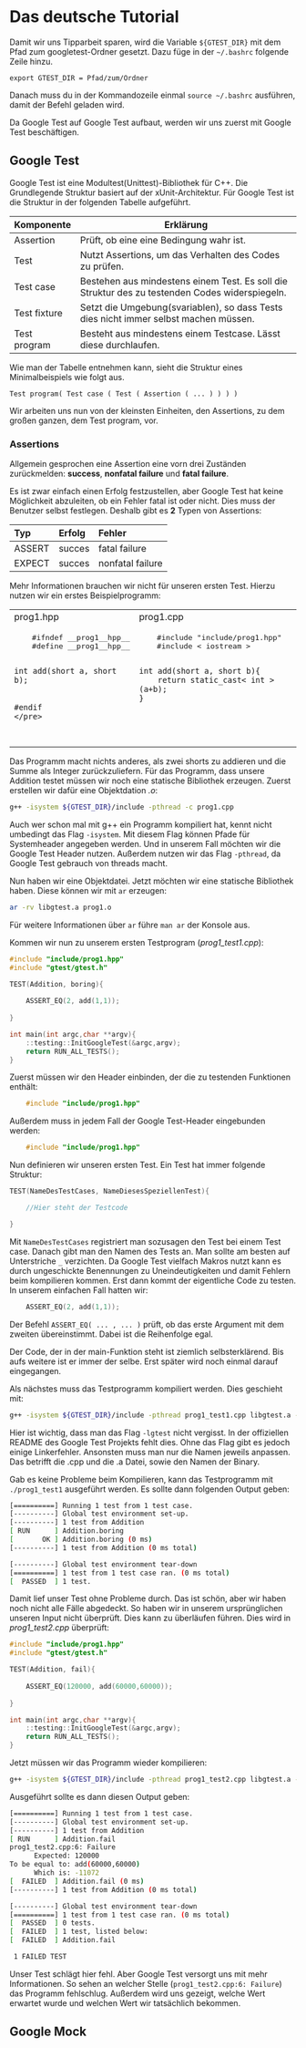 # Das deutsche Tutorial #

Damit wir uns Tipparbeit sparen, wird die Variable `${GTEST_DIR}` mit dem Pfad zum googletest-Ordner gesetzt. Dazu füge in der `~/.bashrc` folgende Zeile hinzu.

	export GTEST_DIR = Pfad/zum/Ordner

Danach muss du in der Kommandozeile einmal `source ~/.bashrc` ausführen, damit der Befehl geladen wird.

Da Google Test auf Google Test aufbaut, werden wir uns zuerst mit Google Test beschäftigen.
 
## Google Test ##

Google Test ist eine Modultest(Unittest)-Bibliothek für C++. Die Grundlegende Struktur basiert auf der xUnit-Architektur.
Für Google Test ist die Struktur in der folgenden Tabelle aufgeführt.

| Komponente   | Erklärung                                                                                      |
|--------------|------------------------------------------------------------------------------------------------|
| Assertion    | Prüft, ob eine eine Bedingung wahr ist.                                                        |
| Test         | Nutzt Assertions, um das Verhalten des Codes  zu prüfen.                                       |
| Test case    | Bestehen aus mindestens einem Test. Es soll die Struktur des zu testenden Codes widerspiegeln. |
| Test fixture | Setzt die Umgebung(svariablen), so dass Tests dies nicht immer selbst machen müssen.           |
| Test program | Besteht aus mindestens einem Testcase. Lässt diese durchlaufen.                                | 

Wie man der Tabelle entnehmen kann, sieht die Struktur eines Minimalbeispiels wie folgt aus.
	
	Test program( Test case ( Test ( Assertion ( ... ) ) ) )

Wir arbeiten uns nun von der kleinsten Einheiten, den Assertions, zu dem großen ganzen, dem Test program, vor.

### Assertions ###

Allgemein gesprochen eine Assertion eine vorn drei Zuständen zurückmelden: **success**, **nonfatal failure** und **fatal failure**.

Es ist zwar einfach einen Erfolg festzustellen, aber Google Test hat keine Möglichkeit abzuleiten, ob ein Fehler fatal ist oder nicht.
Dies muss der Benutzer selbst festlegen. Deshalb gibt es **2** Typen von Assertions:

|Typ     |Erfolg|Fehler          |
|:-------|:-----|:---------------|
| ASSERT |succes|fatal failure   |
| EXPECT |succes|nonfatal failure|

Mehr Informationen brauchen wir nicht für unseren ersten Test. Hierzu nutzen wir ein erstes Beispielprogramm:

<table align="center">
<tr>
<td>
	prog1.hpp
</td>
<td>
	prog1.cpp
</td>
</tr>
<tr>
<td valign="top">
	<pre lang = "C++">
	#ifndef __prog1__hpp__
	#define __prog1__hpp__

	int add(short a, short b);


	#endif	
	</pre>
</td>
<td valign="top">
<pre lang = "C++">
	#include "include/prog1.hpp"	
	#include < iostream >

	int add(short a, short b){
	    return static_cast< int >(a+b);
	}
</pre>
</td>
</tr>
</table>

Das Programm macht nichts anderes, als zwei shorts zu addieren und die Summe als Integer zurückzuliefern.
Für das Programm, dass unsere Addition testet müssen wir noch eine statische Bibliothek erzeugen. Zuerst
erstellen wir dafür eine Objektdation *.o*:

```bash
g++ -isystem ${GTEST_DIR}/include -pthread -c prog1.cpp
```

Auch wer schon mal mit g++ ein Programm kompiliert hat, kennt nicht umbedingt das Flag `-isystem`. Mit diesem
Flag können Pfade für Systemheader angegeben werden. Und in unserem Fall möchten wir die Google Test Header 
nutzen.
Außerdem nutzen wir das Flag `-pthread`, da Google Test gebrauch von threads macht.

Nun haben wir eine Objektdatei. Jetzt möchten wir eine statische Bibliothek haben. Diese können wir mit `ar` erzeugen:

```bash
ar -rv libgtest.a prog1.o
```

Für weitere Informationen über `ar` führe `man ar` der Konsole aus.

Kommen wir nun zu unserem ersten Testprogram (*prog1_test1.cpp*):
```cpp
#include "include/prog1.hpp"
#include "gtest/gtest.h"

TEST(Addition, boring){
	
	ASSERT_EQ(2, add(1,1));
	
}

int main(int argc,char **argv){
	::testing::InitGoogleTest(&argc,argv);
	return RUN_ALL_TESTS();
}
```

Zuerst müssen wir den Header einbinden, der die zu testenden Funktionen enthält:

```cpp
	#include "include/prog1.hpp"
```

Außerdem muss in jedem Fall der Google Test-Header eingebunden werden:

```cpp
	#include "include/prog1.hpp"
```

Nun definieren wir unseren ersten Test. Ein Test hat immer folgende Struktur:
	
```cpp
TEST(NameDesTestCases, NameDiesesSpeziellenTest){

	//Hier steht der Testcode

}
```

Mit `NameDesTestCases` registriert man sozusagen den Test bei einem Test case. Danach gibt man den Namen des Tests an.
Man sollte am besten auf Unterstriche `_` verzichten. Da Google Test vielfach Makros nutzt kann es durch ungeschickte 
Benennungen zu Uneindeutigkeiten und damit Fehlern beim kompilieren kommen.
Erst dann kommt der eigentliche Code zu testen. In unserem einfachen Fall hatten wir:

```cpp
	ASSERT_EQ(2, add(1,1));
```

Der Befehl `ASSERT_EQ( ... , ... )` prüft, ob das erste Argument mit dem zweiten übereinstimmt. Dabei ist die Reihenfolge
egal.

Der Code, der in der main-Funktion steht ist ziemlich selbsterklärend. Bis aufs weitere ist er immer der selbe. Erst später
wird noch einmal darauf eingegangen.

Als nächstes muss das Testprogramm kompiliert werden. Dies geschieht mit:

```bash
g++ -isystem ${GTEST_DIR}/include -pthread prog1_test1.cpp libgtest.a -o prog1_test1 -lgtest
```

Hier ist wichtig, dass man das Flag `-lgtest` nicht vergisst. In der offiziellen README des Google Test Projekts fehlt dies.
Ohne das Flag gibt es jedoch einige Linkerfehler. Ansonsten muss man nur die Namen jeweils anpassen. Das betrifft die .cpp und die .a Datei, sowie
den Namen der Binary.

Gab es keine Probleme beim Kompilieren, kann das Testprogramm mit `./prog1_test1` ausgeführt werden. Es sollte dann folgenden Output geben:

```bash
[==========] Running 1 test from 1 test case.
[----------] Global test environment set-up.
[----------] 1 test from Addition
[ RUN      ] Addition.boring
[       OK ] Addition.boring (0 ms)
[----------] 1 test from Addition (0 ms total)

[----------] Global test environment tear-down
[==========] 1 test from 1 test case ran. (0 ms total)
[  PASSED  ] 1 test.
```

Damit lief unser Test ohne Probleme durch. Das ist schön, aber wir haben noch nicht alle Fälle abgedeckt. So haben wir in unserem ursprünglichen unseren
Input nicht überprüft. Dies kann zu überläufen führen. Dies wird in *prog1_test2.cpp* überprüft:

```cpp
#include "include/prog1.hpp"
#include "gtest/gtest.h"

TEST(Addition, fail){
	
	ASSERT_EQ(120000, add(60000,60000));
	
}

int main(int argc,char **argv){
	::testing::InitGoogleTest(&argc,argv);
	return RUN_ALL_TESTS();
}
```

Jetzt müssen wir das Programm wieder kompilieren:

```bash
g++ -isystem ${GTEST_DIR}/include -pthread prog1_test2.cpp libgtest.a -o prog1_test2 -lgtest
```

Ausgeführt sollte es dann diesen Output geben:

```bash
[==========] Running 1 test from 1 test case.
[----------] Global test environment set-up.
[----------] 1 test from Addition
[ RUN      ] Addition.fail
prog1_test2.cpp:6: Failure
      Expected: 120000
To be equal to: add(60000,60000)
      Which is: -11072
[  FAILED  ] Addition.fail (0 ms)
[----------] 1 test from Addition (0 ms total)

[----------] Global test environment tear-down
[==========] 1 test from 1 test case ran. (0 ms total)
[  PASSED  ] 0 tests.
[  FAILED  ] 1 test, listed below:
[  FAILED  ] Addition.fail

 1 FAILED TEST
```

Unser Test schlägt hier fehl. Aber Google Test versorgt uns mit mehr Informationen. So sehen an welcher Stelle (`prog1_test2.cpp:6: Failure`) das Programm fehlschlug. Außerdem wird uns gezeigt, welche Wert erwartet wurde und welchen Wert wir tatsächlich bekommen.


## Google Mock ##



